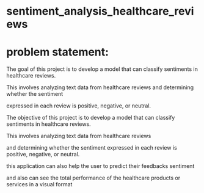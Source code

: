 # sentiment_analysis_healthcare_reviews

# problem statement:

The goal of this project is to develop a model that can classify sentiments in healthcare reviews.

This involves analyzing text data from healthcare reviews and determining whether the sentiment

expressed in each review is positive, negative, or neutral.

The objective of this project is to develop a model that can classify sentiments in healthcare reviews.

This involves analyzing text data from healthcare reviews

and determining whether the sentiment expressed in each review is positive, negative, or neutral.

this application can also help the user to predict their feedbacks sentiment 

and also can see the total performance of the healthcare products or services in a visual format 


